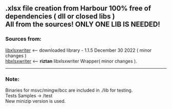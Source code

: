 ## .xlsx file creation from Harbour 100% free of  dependencies ( dll or closed libs ) <br> All from the sources! **ONLY ONE LIB IS NEEDED!**
### Sources from:

[libxlsxwriter](https://github.com/jmcnamara/libxlsxwriter)  <-- downloaded library - 1.1.5 December 30 2022 ( minor changes )<br>
[hbxlsxwriter](https://github.com/riztan/hbxlsxwriter)  <-- **riztan** libxlsxwriter Wrapper( minor changes ). 
***
### Note:
Binaries for msvc/mingw/bcc are included in ./lib for testing.<br> 
Tests Samples -> /test<br>
New minizip version is used. 
